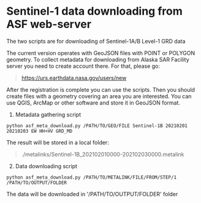# Sentinel-1 data downloading from ASF web-server

The two scripts are for downloading of Sentinel-1A/B Level-1 GRD data

The current version operates with GeoJSON files with POINT or POLYGON geometry. To collect metadata for downloading 
from Alaska SAR Facility server you need to create account there. For that, please go:

>  https://urs.earthdata.nasa.gov/users/new


After the registration is complete you can use the scripts. Then you should create files with a geometry covering an area you are interested.
You can use QGIS, ArcMap or other software and store it in GeoJSON format.

1. Metadata gathering script

```
python asf_meta_download.py /PATH/TO/GEO/FILE Sentinel-1B 20210201 20210203 EW HH+HV GRD_MD 
```

The result will be stored in a local folder:

> ./metalinks/Sentinel-1B_202102010000-202102030000.metalink

2. Data downloading script 

```
python asf_meta_download.py /PATH/TO/METALINK/FILE/FROM/STEP/1 /PATH/TO/OUTPUT/FOLDER 
```

The data will be downloaded in '/PATH/TO/OUTPUT/FOLDER' folder